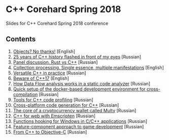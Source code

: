 # C++ Corehard Spring 2018

Slides for C++ Corehard Spring 2018 conference

## Contents

1. [Objects? No thanks!](https://github.com/PatriotRossii/cppcorehard-spring-2018/blob/master/slides/objects-no-thanks.pdf) [English]
2. [25 years of C++ history flashed in front of my eyes](https://github.com/PatriotRossii/cppcorehard-spring-2018/blob/master/slides/25-c-102125042.pdf) [Russian]
3. [Panel discussion. Rust vs С++](https://github.com/PatriotRossii/cppcorehard-spring-2018/blob/master/slides/rust-vs-c.pdf) [Russian]
4. [Collection processing. Single essence, multiple manifestations](https://github.com/PatriotRossii/cppcorehard-spring-2018/blob/master/slides/ss-102126132.pdf) [English]
5. [Versatile C++ in practice](https://github.com/PatriotRossii/cppcorehard-spring-2018/blob/master/slides/ss-102152767.pdf) [Russian]
6. [Beware of C++17](https://github.com/PatriotRossii/cppcorehard-spring-2018/blob/master/slides/beware-of-c17.pdf) [English]
7. [How Data Flow analysis works in a static code analyzer](https://github.com/PatriotRossii/cppcorehard-spring-2018/blob/master/slides/data-flow-101842288.pdf) [Russian]
8. [Quick setup of the docker-based development environment for cross-compilation](https://github.com/PatriotRossii/cppcorehard-spring-2018/blob/master/slides/dockera.pdf) [Russian]
9. [Tools for C++ code profiling](https://github.com/PatriotRossii/cppcorehard-spring-2018/blob/master/slides/ss-102152642.pdf) [Russian]
10. [Cross-platform code generation for C++](https://github.com/PatriotRossii/cppcorehard-spring-2018/blob/master/slides/c-102153366.pdf) [Russian]
11. [The core of a cryptocurrency wallet called Multy](https://github.com/PatriotRossii/cppcorehard-spring-2018/blob/master/slides/multy-102153800.pdf) [Russian]
12. [C++ for web with Emscripten](https://github.com/PatriotRossii/cppcorehard-spring-2018/blob/master/slides/c-web-emscripten.pdf) [Russian]
13. [Functions hooking for Windows in C/C++ applications](https://github.com/PatriotRossii/cppcorehard-spring-2018/blob/master/slides/windows-cc.pdf) [Russian]
14. [Feature-component approach to game development](https://github.com/PatriotRossii/cppcorehard-spring-2018/blob/master/slides/ss-102125900.pdf) [Russian]
15. [From C++ to Objective-C](https://github.com/PatriotRossii/cppcorehard-spring-2018/blob/master/slides/from-c-to-objectivec.pdf) [Russian]
